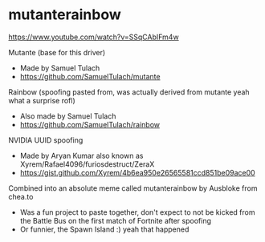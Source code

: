 # mutanterainbow
https://www.youtube.com/watch?v=SSqCAbIFm4w

Mutante (base for this driver)
* Made by Samuel Tulach
* https://github.com/SamuelTulach/mutante

Rainbow (spoofing pasted from, was actually derived from mutante yeah what a surprise rofl)
* Also made by Samuel Tulach
* https://github.com/SamuelTulach/rainbow

NVIDIA UUID spoofing
* Made by Aryan Kumar also known as Xyrem/Rafael4096/furiosdestruct/ZeraX
* https://gist.github.com/Xyrem/4b6ea950e26565581ccd851be09ace00

Combined into an absolute meme called mutanterainbow by Ausbloke from chea.to
* Was a fun project to paste together, don't expect to not be kicked from the Battle Bus on the first match of Fortnite after spoofing
* Or funnier, the Spawn Island :) yeah that happened

